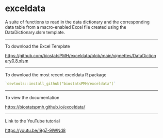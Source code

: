 # exceldata
A suite of functions to read in the data dictionary and the
corresponding data table from a macro-enabled Excel file created using
the DataDictionary.xlsm template.

---
To download the Excel Template

https://github.com/biostatsPMH/exceldata/blob/main/vignettes/DataDictionary0.8.xlsm

---
To download the most recent exceldata R package

``` r
`devtools::install_github("biostatsPMH/exceldata")`
```

---
To view the documentation

https://biostatspmh.github.io/exceldata/

---
Link to the YouTube tutorial

https://youtu.be/l9gZ-9lWNd8
 
